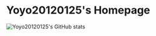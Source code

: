 # Yoyo20120125's Homepage
![Yoyo20120125's GitHub stats](https://github-readme-stats.vercel.app/api?username=Christmas&show_icons=true&theme=tokyonight)
